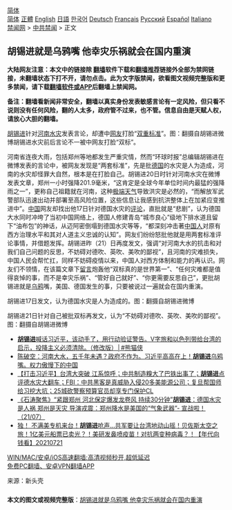  <!-- 面包屑导航 --> <div class="breadcrumb"><!-- GTranslate: https://gtranslate.io/ -->  <div class="switcher notranslate">  <div class="selected">  <a href="#" onclick="return false;"> 简体</a>  </div>  <div class="option">  <a href="https://www.bannedbook.org" onclick="doGTranslate('zh-CN|zh-CN');jQuery('div.switcher div.selected a').html(jQuery(this).html());return false;" title="简体中文" class="nturl selected"> 简体</a>  <a href="https://www.bannedbook.org/zh-tw/" onclick="doGTranslate('zh-CN|zh-TW');jQuery('div.switcher div.selected a').html(jQuery(this).html());return false;" title="繁體中文" class="nturl"> 正體</a>  <a href="https://www.bannedbook.org/en/" onclick="doGTranslate('zh-CN|en');jQuery('div.switcher div.selected a').html(jQuery(this).html());return false;" title="English" class="nturl"> English</a>  <a href="https://www.bannedbook.org/ja/" onclick="doGTranslate('zh-CN|ja');jQuery('div.switcher div.selected a').html(jQuery(this).html());return false;" title="日本語" class="nturl"> 日語</a>  <a href="https://www.bannedbook.org/ko/" onclick="doGTranslate('zh-CN|ko');jQuery('div.switcher div.selected a').html(jQuery(this).html());return false;" title="한국어" class="nturl"> 한국어</a>  <a href="https://www.bannedbook.org/de/" onclick="doGTranslate('zh-CN|de');jQuery('div.switcher div.selected a').html(jQuery(this).html());return false;" title="Deutsch" class="nturl"> Deutsch</a>  <a href="https://www.bannedbook.org/fr/" onclick="doGTranslate('zh-CN|fr');jQuery('div.switcher div.selected a').html(jQuery(this).html());return false;" title="Français" class="nturl"> Français</a>  <a href="https://www.bannedbook.org/ru/" onclick="doGTranslate('zh-CN|ru');jQuery('div.switcher div.selected a').html(jQuery(this).html());return false;" title="Русский" class="nturl"> Русский</a>  <a href="https://www.bannedbook.org/es/" onclick="doGTranslate('zh-CN|es');jQuery('div.switcher div.selected a').html(jQuery(this).html());return false;" title="Español" class="nturl"> Español</a>  <a href="https://www.bannedbook.org/it/" onclick="doGTranslate('zh-CN|it');jQuery('div.switcher div.selected a').html(jQuery(this).html());return false;" title="Italiano" class="nturl"> Italiano</a>  </div>  </div>      <div class='breadcrumb-sub'><!-- Breadcrumb NavXT 6.3.0 --> <a href="https://www.bannedbook.org/" class="home">禁闻网</a> &gt; <a href="https://www.bannedbook.org/bnews/cbnews/" class="category">中共禁闻</a> &gt; 正文</div></div><h2>胡锡进就是乌鸦嘴 他幸灾乐祸就会在国内重演</h2> <p class="notice"><b>大陆网友注意：本文中的链接除 <a href="https://github.com/bannedbook/fanqiang" >翻墙</a>软件下载和<a href="https://github.com/killgcd/justmysocks/blob/master/README.md">翻墙推荐</a>链接外全部为禁网链接，未翻墙状态下打不开，请勿点击。此为文字版禁闻，欲看图文视频完整版和更多禁闻，请下载<a href="https://github.com/bannedbook/fanqiang">翻墙软件或APP</a>后翻墙上禁闻网。</p><p>备注：翻墙看新闻非常安全，翻墙以真实身份发表敏感言论有一定风险，但只看不说则没有任何风险，翻的人太多，政府管不过来，也不管。信息自由是天赋人权，请放心大胆的翻墙。</b></p>  <div class="entry"> <p id="conimg"><a href="https://www.bannedbook.org/bnews/tag/%e8%83%a1%e9%94%a1%e8%bf%9b/" class="st_tag internal_tag" rel="tag" title="标签 胡锡进 下的日志">胡锡进</a>针对<a href="https://www.bannedbook.org/bnews/tag/%e6%b2%b3%e5%8d%97/" class="st_tag internal_tag" rel="tag" title="标签 河南 下的日志">河南</a><a href="https://www.bannedbook.org/bnews/tag/%E6%B0%B4%E7%81%BE/" class="st_tag internal_tag" rel="tag" title="标签 水灾 下的日志">水灾</a>发表言论，却遭中<a href="https://www.bannedbook.org/bnews/tag/%e7%bd%91%e5%8f%8b/" class="st_tag internal_tag" rel="tag" title="标签 网友 下的日志">网友</a>打脸“<a href="https://www.bannedbook.org/bnews/tag/%E5%8F%8C%E9%87%8D%E6%A0%87%E5%87%86/" class="st_tag internal_tag" rel="tag" title="标签 双重标准 下的日志">双重标准</a>”。图：翻摄自胡锡进微博胡锡进水灾前后言论不一被中网友打脸“双标”。</p> <p>河南省连夜大雨，包括郑州等地都发生严重灾情，然而“环球时报”总编辑胡锡进在微博发表的言论中，被网友发现是“两套标准”，先是批<a href="https://www.bannedbook.org/bnews/tag/%e5%be%b7%e5%9b%bd/" class="st_tag internal_tag" rel="tag" title="标签 德国 下的日志">德国</a>的水灾是人为造成，河南的水灾却怪罪大自然，根本是在打脸自己。胡锡进20日时针对河南水灾在微博发表文章，郑州一小时强降201.9毫米，“这肯定是全球今年单位时间内最猛的强降雨之一”，更称自己祖籍就在河南，这种<a href="https://www.bannedbook.org/bnews/tag/%E6%9E%81%E7%AB%AF%E5%A4%A9%E6%B0%94/" class="st_tag internal_tag" rel="tag" title="标签 极端天气 下的日志">极端天气</a>导致洪灾是必然的，“而解放军武警部队迅速出动并部署至高风险位置，这些信息让我感到抗洪整体上在加紧应变推进中”。<span class='wp_keywordlink_affiliate'><a href="https://www.bannedbook.org/" title="中国" target="_blank">中国</a></span>网友却找出他17日针对德国水灾的<span class='wp_keywordlink_affiliate'><a href="https://www.bannedbook.org/bnews/comments/" title="新闻评论" target="_blank">评论</a></span>，直批就是“悲剧”，认为德国大水同时冲垮了当初中国网络上，德国人修建青岛“城市良心”级地下排水道且留下“油布包”的神话，从迈阿密倒塌到德国水灾等等，“都深刻冲击著<a href="https://www.bannedbook.org/bnews/tag/%e4%b8%ad%e5%9b%bd%e4%ba%ba/" class="st_tag internal_tag" rel="tag" title="标签 中国人 下的日志">中国人</a>对原有西方治理水平和其对人道主义忠诚的认知”。网友们纷纷怒批他就是用两套标准评论事情，并借题发挥。胡锡进昨（21）日再度发文，强调“对河南大水的抗击和对我们自己问题的反思，不妨碍对德吹、英吹、美吹的鄙视”，且河南的灾难损失，中国人民会帮忙扛，同样不妨碍疫情以来，中国人对西方体制和能力的再认识。网友们不领情，在该篇文章下<span class='wp_keywordlink'><a href="https://www.bannedbook.org/bnews/tougao/" title="留言" target="_blank">留言</a></span>炮轰他“双标真的是世界第一”、“任何灾难都是值得哀悼的事，而不是幸灾乐祸”、“管好自己就好”、“你更需要反思自己”，更批胡锡进就是<a href="https://www.bannedbook.org/bnews/tag/%E4%B9%8C%E9%B8%A6/" class="st_tag internal_tag" rel="tag" title="标签 乌鸦 下的日志">乌鸦</a>嘴，美国、德国发生的事，只要被说过一遍就会在国内重演。</p>  <p>胡锡进17日发文，认为德国水灾是人为造成的。图：翻摄自胡锡进微博</p> <p>胡锡进21日针对自己被批双标再发文，认为“不妨碍对德吹、英吹、美吹的鄙视”。图：翻摄自胡锡进微博</p>  <ul class='op-related-articles' title='相关阅读'> <li><a href='https://www.bannedbook.org/bnews/comments/20210722/1591973.html' target='_blank'><b>胡锡进</b>喊话习近平，该动手了，用行动验证警告。V字旅和以色列带给台湾的启示，投降主义必须清除。（修改版）│#熊猫侠</a></li> <li><a href='https://www.bannedbook.org/bnews/bannedvideo/20210722/1591797.html' target='_blank'>陈破空：河南大水，五千年未遇？政府不作为。习近平高高在上！<b>胡锡进</b>乌鸦嘴。权力傲慢下的中国</a></li> <li><a href='https://www.bannedbook.org/bnews/bannedvideo/20210722/1591694.html' target='_blank'>【打击习近平】台湾大突破 江系惊呼；中共制造糗大了巴铁出事了；<b>胡锡进</b>点评德水灾大翻车；FBI：中共黑客是真威胁入侵20多美能源公司；复旦帮国师给习挖大坑；25城砍警察预算官员却享专门保护CL</a></li> <li><a href='https://www.bannedbook.org/bnews/bannedvideo/20210722/1591645.html' target='_blank'>《石涛聚焦》“紧跟郑州 河北保定爆发龙卷风 持续30分钟”<b>胡锡进</b>：德国水灾是人祸 郑州是天灾 导演戎震：郑州降水是美国的“气象武器”- 宣战啦！（21/07）</a></li> <li><a href='https://www.bannedbook.org/bnews/taiwannews/20210721/1591512.html' target='_blank'>独！ 不满美专机来台！<b>胡锡进</b>呛声…共军要让台湾地动山摇！贝佐斯太空之旅！1亿美元船票已卖光？！美研发鼻喷疫苗！对抗两变种病毒？！【年代向钱看】20210721</a></li> </ul> <p class="texttj"> <a href="https://github.com/bannedbook/fanqiang/wiki/V2ray%E6%9C%BA%E5%9C%BA" target="_blank">WIN/MAC/安卓/iOS高速翻墙:高清视频秒开,超低延迟</a><br/> <a href="https://github.com/bannedbook/fanqiang/wiki/%E7%A6%81%E9%97%BB%E7%BD%91%E5%AE%89%E5%8D%93%E7%BF%BB%E5%A2%99%E6%96%B0%E9%97%BBAPP" target="_blank">免费PC翻墙、安卓VPN翻墙APP</a></p><p> 来源：新头壳 </p> <a name='sharetosocial'></a>  <div style="margin-bottom:5px;padding-bottom:5px;clear:both"> <div id="archive-pix-1" class="banner-ads"> <!-- AuctionX Display platform tag START --> <div id="26318x728x90x621x_ADSLOT2" clicktrack="%%CLICK_URL_ESC%%"></div> <!-- AuctionX Display platform tag END --> </div> <div id="archive-pix-2" class="banner-ads"> <!-- AuctionX Display platform tag START --> <div id="26315x300x250x621x_ADSLOT2" clicktrack="%%CLICK_URL_ESC%%"></div> <!-- AuctionX Display platform tag END --> </div> </div>  <div id="archive-pix-1" class="banner-ads"> <!-- AuctionX Display platform tag START --> <div id="26318x728x90x621x_ADSLOT3" clicktrack="%%CLICK_URL_ESC%%"></div> <!-- AuctionX Display platform tag END --> </div> <div><b>本文的图文或视频完整版</b>：<a href='https://www.bannedbook.org/bnews/cbnews/20210723/1592499.html'>胡锡进就是乌鸦嘴 他幸灾乐祸就会在国内重演</a></div>  </div><!--END ENTRY--> 